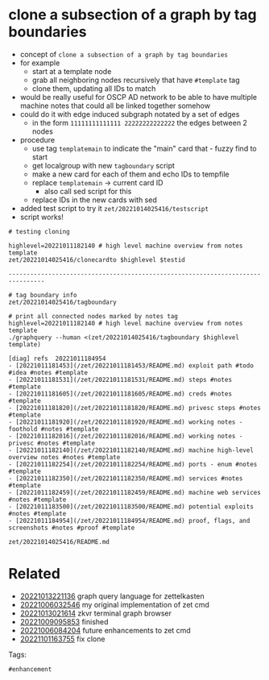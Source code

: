 # clone a subsection of a graph by tag boundaries

- concept of `clone a subsection of a graph by tag boundaries`
- for example
  - start at a template node
  - grab all neighboring nodes recursively that have `#template` tag
  - clone them, updating all IDs to match
- would be really useful for OSCP AD network to be able to have multiple machine notes that could all be linked together somehow
- could do it with edge induced subgraph notated by a set of edges
  - in the form `11111111111111 22222222222222` the edges between 2 nodes
- procedure
  - use tag `templatemain` to indicate the "main" card that - fuzzy find to start
  - get localgroup with new `tagboundary` script
  - make a new card for each of them and echo IDs to tempfile
  - replace `templatemain` -> current card ID
    - also call sed script for this
  - replace IDs in the new cards with sed
- added test script to try it `zet/20221014025416/testscript`
- script works!

```
# testing cloning

highlevel=20221011182140 # high level machine overview from notes template
zet/20221014025416/clonecardto $highlevel $testid

--------------------------------------------------------------------------------

# tag boundary info
zet/20221014025416/tagboundary

# print all connected nodes marked by notes tag
highlevel=20221011182140 # high level machine overview from notes template
./graphquery --human <(zet/20221014025416/tagboundary $highlevel template)

[diag] refs  20221011184954 
- [20221011181453](/zet/20221011181453/README.md) exploit path #todo #idea #notes #template
- [20221011181531](/zet/20221011181531/README.md) steps #notes #template
- [20221011181605](/zet/20221011181605/README.md) creds #notes #template
- [20221011181820](/zet/20221011181820/README.md) privesc steps #notes #template
- [20221011181920](/zet/20221011181920/README.md) working notes - foothold #notes #template
- [20221011182016](/zet/20221011182016/README.md) working notes - privesc #notes #template
- [20221011182140](/zet/20221011182140/README.md) machine high-level overview notes #notes #template
- [20221011182254](/zet/20221011182254/README.md) ports - enum #notes #template
- [20221011182350](/zet/20221011182350/README.md) services #notes #template
- [20221011182459](/zet/20221011182459/README.md) machine web services #notes #template
- [20221011183500](/zet/20221011183500/README.md) potential exploits #notes #template
- [20221011184954](/zet/20221011184954/README.md) proof, flags, and screenshots #notes #proof #template

```

` zet/20221014025416/README.md `

# Related

- [20221013221136](/zet/20221013221136/README.md) graph query language for zettelkasten
- [20221006032546](/zet/20221006032546/README.md) my original implementation of zet cmd
- [20221013021614](/zet/20221013021614/README.md) zkvr terminal graph browser
- [20221009095853](/zet/20221009095853/README.md) finished
- [20221006084204](/zet/20221006084204/README.md) future enhancements to zet cmd
- [20221101163755](/zet/20221101163755/README.md) fix clone

Tags:

    #enhancement
